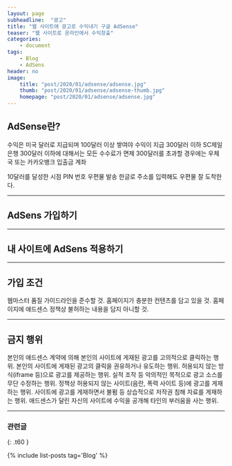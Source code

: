 ```yaml
---
layout: page
subheadline:  "광고"
title: "웹 사이트에 광고로 수익내기 구글 AdSense"
teaser: "웹 사이트로 온라인에서 수익창출"
categories:
    - document
tags:
    - Blog
	- AdSens
header: no
image:
    title: "post/2020/01/adsense/adsense.jpg"
    thumb: "post/2020/01/adsense/adsense-thumb.jpg"
    homepage: "post/2020/01/adsense/adsense.jpg"
---
```

<!--more-->

## AdSense란?

수익은 미국 달러로 지급되며 100달러 이상 쌓여야 수익이 지급
300달러 이하 SC제일은행 300달러 이하에 대해서는 모든 수수료가 면제
300달러를 초과할 경우에는 우체국 또는 카카오뱅크 입출금 계좌

10달러를 달성한 시점 PIN 번호 우편물 발송 
한글로 주소를 입력해도 우편물 잘 도착한다.




---

## AdSens 가입하기


---

## 내 사이트에 AdSens 적용하기


---

## 가입 조건

웹마스터 품질 가이드라인을 준수할 것.
홈페이지가 충분한 컨텐츠를 담고 있을 것.
홈페이지에 애드센스 정책상 불허하는 내용을 담지 아니할 것.


---

## 금지 행위
본인의 애드센스 계약에 의해 본인의 사이트에 게재된 광고를 고의적으로 클릭하는 행위.
본인의 사이트에 게재된 광고의 클릭을 권유하거나 유도하는 행위.
허용되지 않는 방식(iframe 등)으로 광고를 제공하는 행위.
실적 조작 등 악의적인 목적으로 광고 소스를 무단 수정하는 행위.
정책상 허용되지 않는 사이트(음란, 폭력 사이트 등)에 광고를 게재하는 행위.
사이트에 광고를 게재하면서 불펌 등 상습적으로 저작권 침해 자료를 게재하는 행위.
애드센스가 달린 자신의 사이트에 수익을 공개해 타인의 부러움을 사는 행위.

---

### 관련글
{: .t60 }

{% include list-posts tag='Blog' %}